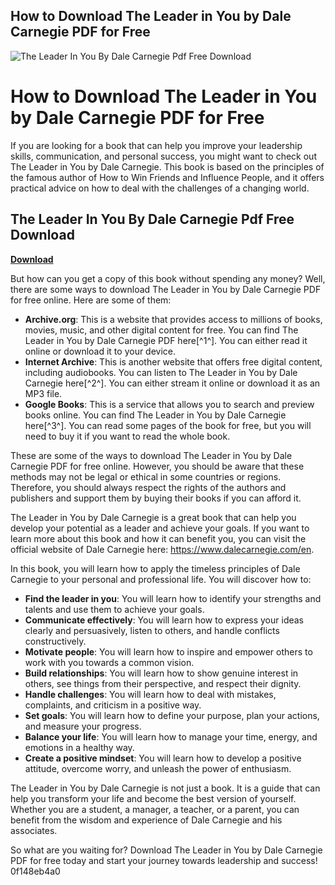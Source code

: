 ## How to Download The Leader in You by Dale Carnegie PDF for Free

 
![The Leader In You By Dale Carnegie Pdf Free Download](https://encrypted-tbn2.gstatic.com/images?q=tbn:ANd9GcTBgh7_CMM0NYj6JgaGPNjn2uhLJ2bQe_-IPODVqcbZu6T8_XGRvlPVtLhX)

 
# How to Download The Leader in You by Dale Carnegie PDF for Free
 
If you are looking for a book that can help you improve your leadership skills, communication, and personal success, you might want to check out The Leader in You by Dale Carnegie. This book is based on the principles of the famous author of How to Win Friends and Influence People, and it offers practical advice on how to deal with the challenges of a changing world.
 
## The Leader In You By Dale Carnegie Pdf Free Download


[**Download**](https://www.google.com/url?q=https%3A%2F%2Fssurll.com%2F2tKv58&sa=D&sntz=1&usg=AOvVaw0HB6H0f2FBg6oWFQNu127l)

 
But how can you get a copy of this book without spending any money? Well, there are some ways to download The Leader in You by Dale Carnegie PDF for free online. Here are some of them:
 
- **Archive.org**: This is a website that provides access to millions of books, movies, music, and other digital content for free. You can find The Leader in You by Dale Carnegie PDF here[^1^]. You can either read it online or download it to your device.
- **Internet Archive**: This is another website that offers free digital content, including audiobooks. You can listen to The Leader in You by Dale Carnegie here[^2^]. You can either stream it online or download it as an MP3 file.
- **Google Books**: This is a service that allows you to search and preview books online. You can find The Leader in You by Dale Carnegie here[^3^]. You can read some pages of the book for free, but you will need to buy it if you want to read the whole book.

These are some of the ways to download The Leader in You by Dale Carnegie PDF for free online. However, you should be aware that these methods may not be legal or ethical in some countries or regions. Therefore, you should always respect the rights of the authors and publishers and support them by buying their books if you can afford it.
 
The Leader in You by Dale Carnegie is a great book that can help you develop your potential as a leader and achieve your goals. If you want to learn more about this book and how it can benefit you, you can visit the official website of Dale Carnegie here: https://www.dalecarnegie.com/en.
  
In this book, you will learn how to apply the timeless principles of Dale Carnegie to your personal and professional life. You will discover how to:

- **Find the leader in you**: You will learn how to identify your strengths and talents and use them to achieve your goals.
- **Communicate effectively**: You will learn how to express your ideas clearly and persuasively, listen to others, and handle conflicts constructively.
- **Motivate people**: You will learn how to inspire and empower others to work with you towards a common vision.
- **Build relationships**: You will learn how to show genuine interest in others, see things from their perspective, and respect their dignity.
- **Handle challenges**: You will learn how to deal with mistakes, complaints, and criticism in a positive way.
- **Set goals**: You will learn how to define your purpose, plan your actions, and measure your progress.
- **Balance your life**: You will learn how to manage your time, energy, and emotions in a healthy way.
- **Create a positive mindset**: You will learn how to develop a positive attitude, overcome worry, and unleash the power of enthusiasm.

The Leader in You by Dale Carnegie is not just a book. It is a guide that can help you transform your life and become the best version of yourself. Whether you are a student, a manager, a teacher, or a parent, you can benefit from the wisdom and experience of Dale Carnegie and his associates.
 
So what are you waiting for? Download The Leader in You by Dale Carnegie PDF for free today and start your journey towards leadership and success!
 0f148eb4a0
